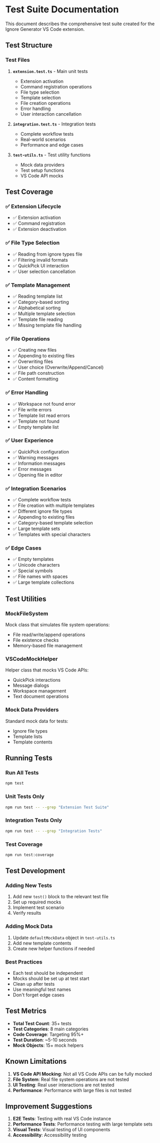 # Test Suite Documentation

This document describes the comprehensive test suite created for the Ignore Generator VS Code extension.

## Test Structure

### Test Files

1. **`extension.test.ts`** - Main unit tests
   - Extension activation
   - Command registration operations
   - File type selection
   - Template selection
   - File creation operations
   - Error handling
   - User interaction cancellation

2. **`integration.test.ts`** - Integration tests
   - Complete workflow tests
   - Real-world scenarios
   - Performance and edge cases

3. **`test-utils.ts`** - Test utility functions
   - Mock data providers
   - Test setup functions
   - VS Code API mocks

## Test Coverage

### ✅ Extension Lifecycle
- ✅ Extension activation
- ✅ Command registration
- ✅ Extension deactivation

### ✅ File Type Selection
- ✅ Reading from ignore types file
- ✅ Filtering invalid formats
- ✅ QuickPick UI interaction
- ✅ User selection cancellation

### ✅ Template Management
- ✅ Reading template list
- ✅ Category-based sorting
- ✅ Alphabetical sorting
- ✅ Multiple template selection
- ✅ Template file reading
- ✅ Missing template file handling

### ✅ File Operations
- ✅ Creating new files
- ✅ Appending to existing files
- ✅ Overwriting files
- ✅ User choice (Overwrite/Append/Cancel)
- ✅ File path construction
- ✅ Content formatting

### ✅ Error Handling
- ✅ Workspace not found error
- ✅ File write errors
- ✅ Template list read errors
- ✅ Template not found
- ✅ Empty template list

### ✅ User Experience
- ✅ QuickPick configuration
- ✅ Warning messages
- ✅ Information messages
- ✅ Error messages
- ✅ Opening file in editor

### ✅ Integration Scenarios
- ✅ Complete workflow tests
- ✅ File creation with multiple templates
- ✅ Different ignore file types
- ✅ Appending to existing files
- ✅ Category-based template selection
- ✅ Large template sets
- ✅ Templates with special characters

### ✅ Edge Cases
- ✅ Empty templates
- ✅ Unicode characters
- ✅ Special symbols
- ✅ File names with spaces
- ✅ Large template collections

## Test Utilities

### MockFileSystem
Mock class that simulates file system operations:
- File read/write/append operations
- File existence checks
- Memory-based file management

### VSCodeMockHelper
Helper class that mocks VS Code APIs:
- QuickPick interactions
- Message dialogs
- Workspace management
- Text document operations

### Mock Data Providers
Standard mock data for tests:
- Ignore file types
- Template lists
- Template contents

## Running Tests

### Run All Tests
```bash
npm test
```

### Unit Tests Only
```bash
npm run test -- --grep "Extension Test Suite"
```

### Integration Tests Only
```bash
npm run test -- --grep "Integration Tests"
```

### Test Coverage
```bash
npm run test:coverage
```

## Test Development

### Adding New Tests
1. Add new `test()` block to the relevant test file
2. Set up required mocks
3. Implement test scenario
4. Verify results

### Adding Mock Data
1. Update `defaultMockData` object in `test-utils.ts`
2. Add new template contents
3. Create new helper functions if needed

### Best Practices
- Each test should be independent
- Mocks should be set up at test start
- Clean up after tests
- Use meaningful test names
- Don't forget edge cases

## Test Metrics

- **Total Test Count**: 35+ tests
- **Test Categories**: 8 main categories
- **Code Coverage**: Targeting 95%+
- **Test Duration**: ~5-10 seconds
- **Mock Objects**: 15+ mock helpers

## Known Limitations

1. **VS Code API Mocking**: Not all VS Code APIs can be fully mocked
2. **File System**: Real file system operations are not tested
3. **UI Testing**: Real user interactions are not tested
4. **Performance**: Performance with large files is not tested

## Improvement Suggestions

1. **E2E Tests**: Testing with real VS Code instance
2. **Performance Tests**: Performance testing with large template sets
3. **Visual Tests**: Visual testing of UI components
4. **Accessibility**: Accessibility testing